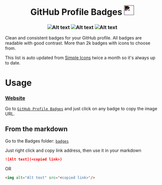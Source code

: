 <h1 align="center">
<br>
GitHub Profile Badges <img width = "32px" style="filter: invert(1)" src = "https://simpleicons.org/icons/shieldsdotio.svg">
</h1>

<h3 align="center">
<img alt="Alt text" src="https://img.shields.io/badge/Svelte-FF3E00.svg?style=for-the-badge&logo=Svelte&logoColor=white"/>
<img alt="Alt text" src="https://img.shields.io/badge/JavaScript-F7DF1E.svg?style=for-the-badge&logo=JavaScript&logoColor=black"/>
<img alt="Alt text" src="https://img.shields.io/badge/GitHub-181717.svg?style=for-the-badge&logo=GitHub&logoColor=white"/>
</h3>

Clean and consistent badges for your GitHub profile. All badges are readable with good contrast. More than 2k badges with icons to choose from.

This list is auto updated from [Simple Icons](https://simpleicons.org/) twice a month so it's always up to date.

# Usage
### [Website](https://home.aveek.io/GitHub-Profile-Badges/)

Go to [`GitHub Profile Badges`](https://home.aveek.io/GitHub-Profile-Badges/) and just click on any badge to copy the image URL.

## From the markdown
Go to the Badges folder: [`badges`](https://github.com/Aveek-Saha/GitHub-Profile-Badges/tree/master/badges)

Just right click and copy link address, then use it in your markdown

```md
![Alt text](<copied link>)
```

OR

```md
<img alt="Alt text" src="<copied link>"/>
```
